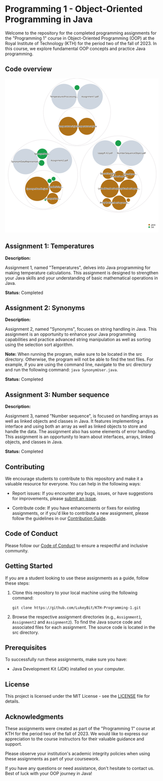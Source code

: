 # Programming 1 - Object-Oriented Programming in Java

Welcome to the repository for the completed programming assignments for the "Programming 1" course in Object-Oriented Programming (OOP) at the Royal Institute of Technology (KTH) for the period two of the fall of 2023. In this course, we explore fundamental OOP concepts and practice Java programming.

## Code overview

![Visualization of this repo](./.github/images/diagram.svg)

## Assignment 1: Temperatures

**Description:**

Assignment 1, named "Temperatures", delves into Java programming for making temperature calculations. This assignment is designed to strengthen your Java skills and your understanding of basic mathematical operations in Java.

**Status:**
Completed

## Assignment 2: Synonyms

**Description:**

Assignment 2, named "Synonyms", focuses on string handling in Java. This assignment is an opportunity to enhance your Java programming capabilities and practice advanced string manipulation as well as sorting using the selection sort algorithm.

**Note:**
When running the program, make sure to be located in the src directory. Otherwise, the program will not be able to find the text files. For example, if you are using the command line, navigate to the src directory and run the following command: `java SynonymUser.java`.

**Status:**
Completed

## Assignment 3: Number sequence

**Description:**

Assignment 3, named "Number sequence", is focused on handling arrays as well as linked objects and classes in Java. It features implementing a interface and using both an array as well as linked objects to store and handle the data. The assignment also has some elements of error handling. This assignment is an opportunity to learn about interfaces, arrays, linked objects, and classes in Java.

**Status:**
Completed

## Contributing

We encourage students to contribute to this repository and make it a valuable resource for everyone. You can help in the following ways:

- Report issues: If you encounter any bugs, issues, or have suggestions for improvements, please [submit an issue](https://github.com/LukeyBit/KTH-Programming-1/issues).

- Contribute code: If you have enhancements or fixes for existing assignments, or if you'd like to contribute a new assignment, please follow the guidelines in our [Contribution Guide](.github/CONTRIBUTING.md).

## Code of Conduct

Please follow our [Code of Conduct](CODE_OF_CONDUCT.md) to ensure a respectful and inclusive community.

## Getting Started

If you are a student looking to use these assignments as a guide, follow these steps:

1. Clone this repository to your local machine using the following command:

    `git clone https://github.com/LukeyBit/KTH-Programming-1.git`

2. Browse the respective assignment directories (e.g., `Assignment1`, `Assignment2` and `Assignment2`). To find the Java source code and associated files for each assignment. The source code is located in the src directory.

## Prerequisites

To successfully run these assignments, make sure you have:

- Java Development Kit (JDK) installed on your computer.

## License

This project is licensed under the MIT License - see the [LICENSE](LICENSE.md) file for details.

## Acknowledgments

These assignments were created as part of the "Programming 1" course at KTH for the period two of the fall of 2023. We would like to express our appreciation to the course instructors for their valuable guidance and support.

Please observe your institution's academic integrity policies when using these assignments as part of your coursework.

If you have any questions or need assistance, don't hesitate to contact us. Best of luck with your OOP journey in Java!

